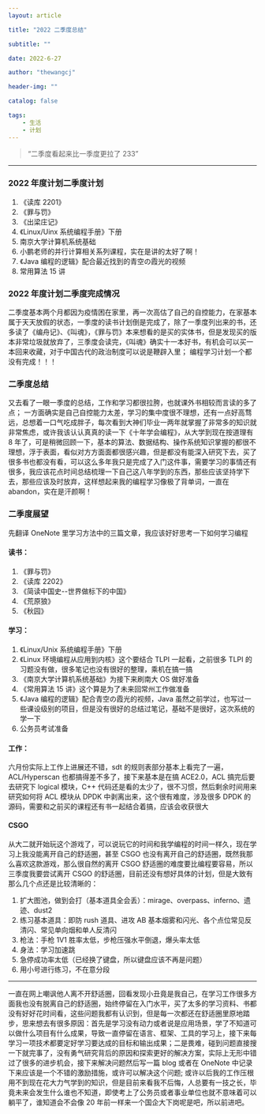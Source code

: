 ```yaml
---
layout: article

title: "2022 二季度总结"

subtitle: ""

date: 2022-6-27

author: "thewangcj"

header-img: ""

catalog: false

tags:
    - 生活
    - 计划
---
```


> “二季度看起来比一季度更拉了 233”

---

<!--more-->

### 2022 年度计划二季度计划

1. 《读库 2201》
2. 《罪与罚》
3. 《出梁庄记》
4. 《Linux/Uinx 系统编程手册》下册
5. 南京大学计算机系统基础
6. 小鹏老师的并行计算相关系列课程，实在是讲的太好了啊！
7. 《Java 编程的逻辑》配合最近找到的青空の霞光的视频
8. 常用算法 15 讲

### 2022 年度计划二季度完成情况

二季度基本两个月都因为疫情困在家里，再一次高估了自己的自控能力，在家基本属于天天放假的状态，一季度的读书计划倒是完成了，除了一季度列出来的书，还多读了《编舟记》、《叫魂》，《罪与罚》本来想看的是买的实体书，但是发现买的版本非常垃圾就放弃了，三季度会读完，《叫魂》确实十一本好书，有机会可以买一本回来收藏，对于中国古代的政治制度可以说是鞭辟入里；
编程学习计划一个都没有完成！！！

### 二季度总结

又去看了一眼一季度的总结，工作和学习都很拉胯，也就课外书相较而言读的多了点；
一方面确实是自己自控能力太差，学习的集中度很不理想，还有一点好高骛远，总想着一口气吃成胖子，每次看到大神们毕业一两年就掌握了非常多的知识就非常焦虑，或许我该认认真真的读一下《十年学会编程》，从大学到现在按道理有 8 年了，可是稍微回顾一下，基本的算法、数据结构、操作系统知识掌握的都很不理想，浮于表面，看似对方方面面都很感兴趣，但是都没有能深入研究下去，买了很多书也都没有看，可以这么多年我只是完成了入门这件事，需要学习的事情还有很多，我应该花点时间总结梳理一下自己这八年学到的东西，那些应该坚持学下去，那些应该及时放弃，这样想起来我的编程学习像极了背单词，一直在 abandon，实在是汗颜啊！

### 二季度展望

先翻译 OneNote 里学习方法中的三篇文章，我应该好好思考一下如何学习编程

#### 读书：

1. 《罪与罚》
2. 《读库 2202》
3. 《简读中国史--世界做标下的中国》
4. 《荒原狼》
5. 《秋园》

#### 学习：

1. 《Linux/Unix 系统编程手册》下册
2. 《Linux 环境编程从应用到内核》这个要结合 TLPI 一起看，之前很多 TLPI 的习题没有做，很多笔记也没有很好的整理，乘机在搞一搞
3. 《南京大学计算机系统基础》为接下来刷南大 OS 做好准备
4. 《常用算法 15 讲》这个算是为了未来回常州工作做准备
5. 《Java 编程的逻辑》配合青空の霞光的视频，Java 虽然之前学过，也写过一些课设级别的项目，但是没有很好的总结过笔记，基础不是很好，这次系统的学一下
6. 公务员考试准备

#### 工作：

六月份实际上工作上进展还不错，sdt 的规则表部分基本上看完了一遍，ACL/Hyperscan 也都搞得差不多了，接下来基本是在搞 ACE2.0，ACL 搞完后要去研究下 logical 模块，C++ 代码还是看的太少了，很不习惯，然后剩余时间用来研究如何将 ACL 模块从 DPDK 中剥离出来，这个很有难度，涉及很多 DPDK 的源码，需要和之前买的课程还有书一起结合着搞，应该会收获很大

#### CSGO

从大二就开始玩这个游戏了，可以说玩它的时间和我学编程的时间一样久，现在学习上我没能离开自己的舒适圈，甚至 CSGO 也没有离开自己的舒适圈，既然我那么喜欢这款游戏，那么很自然的离开 CSGO 舒适圈的难度要比编程要容易，所以三季度我要尝试离开 CSGO 的舒适圈，目前还没有想好具体的计划，但是大致有那么几个点还是比较清晰的：

1. 扩大图池，做到会打（基本道具全会丢）：mirage、overpass、inferno、遗迹、dust2
2. 练习基本道具：即防 rush 道具、进攻 AB 基本烟雾和闪光、各个点位常见反清闪、常见单向烟和单人反清闪
3. 枪法：手枪 1V1 胜率太低，步枪压强水平倒退，爆头率太低
4. 身法：学习加速跳
5. 急停成功率太低（已经换了键盘，所以键盘应该不再是问题）
6. 用小号进行练习，不在意分段

---

一直在网上嘲讽他人离不开舒适圈，回看发现小丑竟是我自己，在学习工作很多方面我也没有脱离自己的舒适圈，始终停留在入门水平，买了太多的学习资料、书都没有好好花时间看，这些问题我都有认识到，但是每一次都还在舒适圈里原地踏步，思来想去有很多原因：首先是学习没有动力或者说是应用场景，学了不知道可以做什么项目有什么成果，导致一直停留在语言、框架、工具的学习上，接下来每学习一项技术都要定好学习要达成的目标和输出成果；二是畏难，碰到问题直接搜一下就完事了，没有勇气研究背后的原因和探索更好的解决方案，实际上无形中错过了很多的进步机会，接下来解决问题然后写一篇 blog 或者在 OneNote 中记录下来应该是一个不错的激励措施，或许可以解决这个问题;
或许以后我的工作压根用不到现在花大力气学到的知识，但是目前来看我不后悔，人总要有一技之长，毕竟未来会发生什么谁也不知道，即使考上了公务员或者事业单位也就不意味着可以躺平了，谁知道会不会像 20 年前一样来一个国企大下岗呢是吧，所以前进吧。
